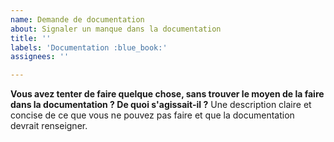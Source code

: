 ```yaml
---
name: Demande de documentation
about: Signaler un manque dans la documentation
title: ''
labels: 'Documentation :blue_book:'
assignees: ''

---
```


**Vous avez tenter de faire quelque chose, sans trouver le moyen de la faire dans la documentation ? De quoi s'agissait-il ?**
Une description claire et concise de ce que vous ne pouvez pas faire et que la documentation devrait renseigner.

